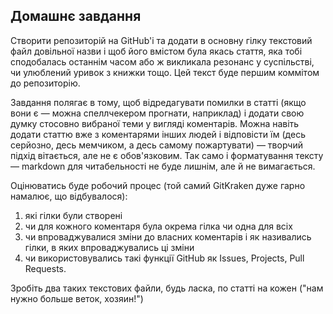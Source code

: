 <h2>Домашнє завдання</h2>

Створити репозиторій на GitHub'і та додати в основну гілку текстовий файл довільної назви і щоб його вмістом була якась стаття, яка тобі сподобалась останнім часом або ж викликала резонанс у суспільстві, чи улюблений уривок з книжки тощо. Цей текст буде першим коммітом до репозиторію.

Завдання полягає в тому, щоб відредагувати помилки в статті (якщо вони є — можна спеллчекером прогнати, наприклад) і додати свою думку стосовно вибраної теми у вигляді коментарів. Можна навіть додати статтю вже з коментарями інших людей і відповісти їм (десь серйозно, десь мемчиком, а десь самому пожартувати) — творчий підхід вітається, але не є обов'язковим. Так само і форматування тексту — markdown для читабельності не буде лишнім, але й не вимагається.

Оцінюватись буде робочий процес (той самий GitKraken дуже гарно намалює, що відбувалося):

1) які гілки були створені
2) чи для кожного коментаря була окрема гілка чи одна для всіх
3) чи впроваджувалися зміни до власних коментарів і як називались гілки, в яких впроваджувались ці зміни
4) чи використовувались такі функції GitHub як Issues, Projects, Pull Requests.

Зробіть два таких текстових файли, будь ласка, по статті на кожен ("нам нужно больше веток, хозяин!")